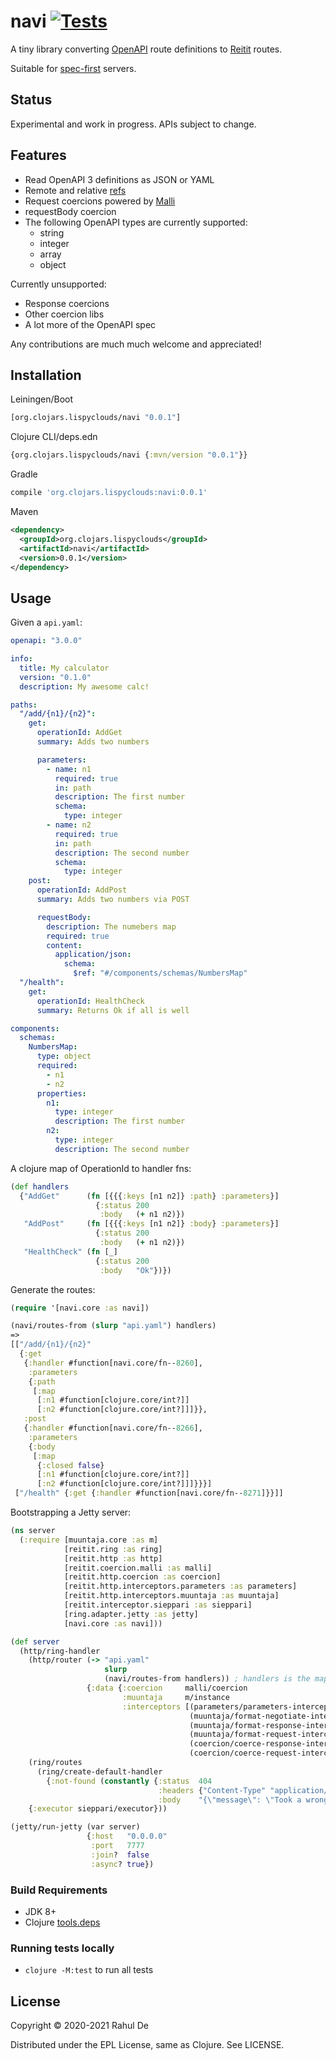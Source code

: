 # navi [![Tests](https://github.com/lispyclouds/navi/actions/workflows/ci.yaml/badge.svg)](https://github.com/lispyclouds/navi/actions/workflows/ci.yaml)

A tiny library converting [OpenAPI](https://www.openapis.org/) route definitions to [Reitit](https://cljdoc.org/jump/release/metosin/reitit) routes.

Suitable for [spec-first](https://www.atlassian.com/blog/technology/spec-first-api-development) servers.

## Status

Experimental and work in progress. APIs subject to change.

## Features

- Read OpenAPI 3 definitions as JSON or YAML
- Remote and relative [refs](https://swagger.io/docs/specification/using-ref/)
- Request coercions powered by [Malli](https://github.com/metosin/malli)
- requestBody coercion
- The following OpenAPI types are currently supported:
  - string
  - integer
  - array
  - object

Currently unsupported:
- Response coercions
- Other coercion libs
- A lot more of the OpenAPI spec

Any contributions are much much welcome and appreciated!

## Installation
Leiningen/Boot
```clojure
[org.clojars.lispyclouds/navi "0.0.1"]
```

Clojure CLI/deps.edn
```clojure
{org.clojars.lispyclouds/navi {:mvn/version "0.0.1"}}
```

Gradle
```groovy
compile 'org.clojars.lispyclouds:navi:0.0.1'
```

Maven
```xml
<dependency>
  <groupId>org.clojars.lispyclouds</groupId>
  <artifactId>navi</artifactId>
  <version>0.0.1</version>
</dependency>
```

## Usage

Given a `api.yaml`:
```yaml
openapi: "3.0.0"

info:
  title: My calculator
  version: "0.1.0"
  description: My awesome calc!

paths:
  "/add/{n1}/{n2}":
    get:
      operationId: AddGet
      summary: Adds two numbers

      parameters:
        - name: n1
          required: true
          in: path
          description: The first number
          schema:
            type: integer
        - name: n2
          required: true
          in: path
          description: The second number
          schema:
            type: integer
    post:
      operationId: AddPost
      summary: Adds two numbers via POST

      requestBody:
        description: The numebers map
        required: true
        content:
          application/json:
            schema:
              $ref: "#/components/schemas/NumbersMap"
  "/health":
    get:
      operationId: HealthCheck
      summary: Returns Ok if all is well

components:
  schemas:
    NumbersMap:
      type: object
      required:
        - n1
        - n2
      properties:
        n1:
          type: integer
          description: The first number
        n2:
          type: integer
          description: The second number
```

A clojure map of OperationId to handler fns:
```clojure
(def handlers
  {"AddGet"      (fn [{{{:keys [n1 n2]} :path} :parameters}]
                   {:status 200
                    :body   (+ n1 n2)})
   "AddPost"     (fn [{{{:keys [n1 n2]} :body} :parameters}]
                   {:status 200
                    :body   (+ n1 n2)})
   "HealthCheck" (fn [_]
                   {:status 200
                    :body   "Ok"})})
```

Generate the routes:
```clojure
(require '[navi.core :as navi])

(navi/routes-from (slurp "api.yaml") handlers)
=>
[["/add/{n1}/{n2}"
  {:get
   {:handler #function[navi.core/fn--8260],
    :parameters
    {:path
     [:map
      [:n1 #function[clojure.core/int?]]
      [:n2 #function[clojure.core/int?]]]}},
   :post
   {:handler #function[navi.core/fn--8266],
    :parameters
    {:body
     [:map
      {:closed false}
      [:n1 #function[clojure.core/int?]]
      [:n2 #function[clojure.core/int?]]]}}}]
 ["/health" {:get {:handler #function[navi.core/fn--8271]}}]]
```

Bootstrapping a Jetty server:
```clojure
(ns server
  (:require [muuntaja.core :as m]
            [reitit.ring :as ring]
            [reitit.http :as http]
            [reitit.coercion.malli :as malli]
            [reitit.http.coercion :as coercion]
            [reitit.http.interceptors.parameters :as parameters]
            [reitit.http.interceptors.muuntaja :as muuntaja]
            [reitit.interceptor.sieppari :as sieppari]
            [ring.adapter.jetty :as jetty]
            [navi.core :as navi]))

(def server
  (http/ring-handler
    (http/router (-> "api.yaml"
                     slurp
                     (navi/routes-from handlers)) ; handlers is the map described before
                 {:data {:coercion     malli/coercion
                         :muuntaja     m/instance
                         :interceptors [(parameters/parameters-interceptor)
                                        (muuntaja/format-negotiate-interceptor)
                                        (muuntaja/format-response-interceptor)
                                        (muuntaja/format-request-interceptor)
                                        (coercion/coerce-response-interceptor)
                                        (coercion/coerce-request-interceptor)]}})
    (ring/routes
      (ring/create-default-handler
        {:not-found (constantly {:status  404
                                 :headers {"Content-Type" "application/json"}
                                 :body    "{\"message\": \"Took a wrong turn?\"}"})}))
    {:executor sieppari/executor}))

(jetty/run-jetty (var server)
                 {:host   "0.0.0.0"
                  :port   7777
                  :join?  false
                  :async? true})
```

### Build Requirements
- JDK 8+
- Clojure [tools.deps](https://clojure.org/guides/getting_started)

### Running tests locally
- `clojure -M:test` to run all tests

## License

Copyright © 2020-2021 Rahul De

Distributed under the EPL License, same as Clojure. See LICENSE.
